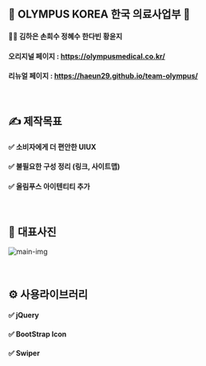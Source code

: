 ## 🏣 OLYMPUS KOREA 한국 의료사업부 🏣

#### 💁‍♀️ 김하은 손희수 정혜수 한다빈 황윤지

#### 오리지널 페이지 : https://olympusmedical.co.kr/
#### 리뉴얼 페이지 : https://haeun29.github.io/team-olympus/


<br>

##  ✍ **제작목표**


#### ✅  소비자에게 더 편안한 UIUX
#### ✅  불필요한 구성 정리 (링크, 사이트맵)
#### ✅  올림푸스 아이텐티티 추가


<br>

##  📸 **대표사진**

![main-img](https://user-images.githubusercontent.com/105402303/184274948-b976fe43-df50-4c06-ae90-b285ba8b2d03.jpg)


<br>

## ⚙ **사용라이브러리**

#### ✅  jQuery
#### ✅  BootStrap Icon
#### ✅  Swiper


